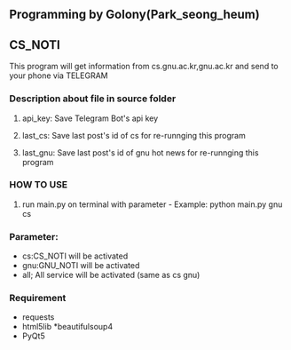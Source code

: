 ## Programming by Golony(Park_seong_heum)
## CS_NOTI

This program will get information from cs.gnu.ac.kr,gnu.ac.kr and send to your phone via TELEGRAM

### Description about file in source folder
1. api_key: Save Telegram Bot's api key

2. last_cs: Save last post's id of cs for re-runnging this program

3. last_gnu: Save last post's id of gnu hot news for re-runnging this program

### HOW TO USE
1. run main.py on terminal with parameter - Example: python main.py gnu cs

### Parameter:
* cs:CS_NOTI will be activated
* gnu:GNU_NOTI will be activated
* all; All service will be activated (same as cs gnu)

### Requirement
* requests
* html5lib
*beautifulsoup4
* PyQt5